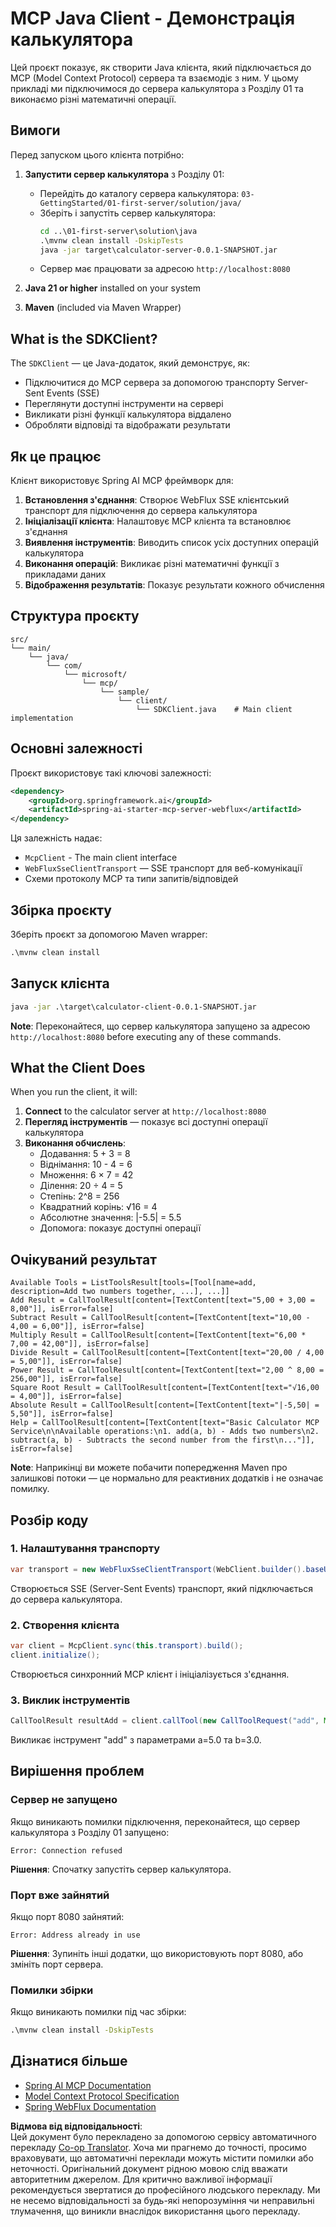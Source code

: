 <!--
CO_OP_TRANSLATOR_METADATA:
{
  "original_hash": "7074b9f4c8cd147c1c10f569d8508c82",
  "translation_date": "2025-06-17T16:39:42+00:00",
  "source_file": "03-GettingStarted/02-client/solution/java/README.md",
  "language_code": "uk"
}
-->
# MCP Java Client - Демонстрація калькулятора

Цей проєкт показує, як створити Java клієнта, який підключається до MCP (Model Context Protocol) сервера та взаємодіє з ним. У цьому прикладі ми підключимося до сервера калькулятора з Розділу 01 та виконаємо різні математичні операції.

## Вимоги

Перед запуском цього клієнта потрібно:

1. **Запустити сервер калькулятора** з Розділу 01:
   - Перейдіть до каталогу сервера калькулятора: `03-GettingStarted/01-first-server/solution/java/`
   - Зберіть і запустіть сервер калькулятора:
     ```cmd
     cd ..\01-first-server\solution\java
     .\mvnw clean install -DskipTests
     java -jar target\calculator-server-0.0.1-SNAPSHOT.jar
     ```
   - Сервер має працювати за адресою `http://localhost:8080`

2. **Java 21 or higher** installed on your system
3. **Maven** (included via Maven Wrapper)

## What is the SDKClient?

The `SDKClient` — це Java-додаток, який демонструє, як:
- Підключитися до MCP сервера за допомогою транспорту Server-Sent Events (SSE)
- Переглянути доступні інструменти на сервері
- Викликати різні функції калькулятора віддалено
- Обробляти відповіді та відображати результати

## Як це працює

Клієнт використовує Spring AI MCP фреймворк для:

1. **Встановлення з'єднання**: Створює WebFlux SSE клієнтський транспорт для підключення до сервера калькулятора
2. **Ініціалізації клієнта**: Налаштовує MCP клієнта та встановлює з'єднання
3. **Виявлення інструментів**: Виводить список усіх доступних операцій калькулятора
4. **Виконання операцій**: Викликає різні математичні функції з прикладами даних
5. **Відображення результатів**: Показує результати кожного обчислення

## Структура проєкту

```
src/
└── main/
    └── java/
        └── com/
            └── microsoft/
                └── mcp/
                    └── sample/
                        └── client/
                            └── SDKClient.java    # Main client implementation
```

## Основні залежності

Проєкт використовує такі ключові залежності:

```xml
<dependency>
    <groupId>org.springframework.ai</groupId>
    <artifactId>spring-ai-starter-mcp-server-webflux</artifactId>
</dependency>
```

Ця залежність надає:
- `McpClient` - The main client interface
- `WebFluxSseClientTransport` — SSE транспорт для веб-комунікації
- Схеми протоколу MCP та типи запитів/відповідей

## Збірка проєкту

Зберіть проєкт за допомогою Maven wrapper:

```cmd
.\mvnw clean install
```

## Запуск клієнта

```cmd
java -jar .\target\calculator-client-0.0.1-SNAPSHOT.jar
```

**Note**: Переконайтеся, що сервер калькулятора запущено за адресою `http://localhost:8080` before executing any of these commands.

## What the Client Does

When you run the client, it will:

1. **Connect** to the calculator server at `http://localhost:8080`
2. **Перегляд інструментів** — показує всі доступні операції калькулятора
3. **Виконання обчислень**:
   - Додавання: 5 + 3 = 8
   - Віднімання: 10 - 4 = 6
   - Множення: 6 × 7 = 42
   - Ділення: 20 ÷ 4 = 5
   - Степінь: 2^8 = 256
   - Квадратний корінь: √16 = 4
   - Абсолютне значення: |-5.5| = 5.5
   - Допомога: показує доступні операції

## Очікуваний результат

```
Available Tools = ListToolsResult[tools=[Tool[name=add, description=Add two numbers together, ...], ...]]
Add Result = CallToolResult[content=[TextContent[text="5,00 + 3,00 = 8,00"]], isError=false]
Subtract Result = CallToolResult[content=[TextContent[text="10,00 - 4,00 = 6,00"]], isError=false]
Multiply Result = CallToolResult[content=[TextContent[text="6,00 * 7,00 = 42,00"]], isError=false]
Divide Result = CallToolResult[content=[TextContent[text="20,00 / 4,00 = 5,00"]], isError=false]
Power Result = CallToolResult[content=[TextContent[text="2,00 ^ 8,00 = 256,00"]], isError=false]
Square Root Result = CallToolResult[content=[TextContent[text="√16,00 = 4,00"]], isError=false]
Absolute Result = CallToolResult[content=[TextContent[text="|-5,50| = 5,50"]], isError=false]
Help = CallToolResult[content=[TextContent[text="Basic Calculator MCP Service\n\nAvailable operations:\n1. add(a, b) - Adds two numbers\n2. subtract(a, b) - Subtracts the second number from the first\n..."]], isError=false]
```

**Note**: Наприкінці ви можете побачити попередження Maven про залишкові потоки — це нормально для реактивних додатків і не означає помилку.

## Розбір коду

### 1. Налаштування транспорту
```java
var transport = new WebFluxSseClientTransport(WebClient.builder().baseUrl("http://localhost:8080"));
```
Створюється SSE (Server-Sent Events) транспорт, який підключається до сервера калькулятора.

### 2. Створення клієнта
```java
var client = McpClient.sync(this.transport).build();
client.initialize();
```
Створюється синхронний MCP клієнт і ініціалізується з'єднання.

### 3. Виклик інструментів
```java
CallToolResult resultAdd = client.callTool(new CallToolRequest("add", Map.of("a", 5.0, "b", 3.0)));
```
Викликає інструмент "add" з параметрами a=5.0 та b=3.0.

## Вирішення проблем

### Сервер не запущено
Якщо виникають помилки підключення, переконайтеся, що сервер калькулятора з Розділу 01 запущено:
```
Error: Connection refused
```
**Рішення**: Спочатку запустіть сервер калькулятора.

### Порт вже зайнятий
Якщо порт 8080 зайнятий:
```
Error: Address already in use
```
**Рішення**: Зупиніть інші додатки, що використовують порт 8080, або змініть порт сервера.

### Помилки збірки
Якщо виникають помилки під час збірки:
```cmd
.\mvnw clean install -DskipTests
```

## Дізнатися більше

- [Spring AI MCP Documentation](https://docs.spring.io/spring-ai/reference/api/mcp/)
- [Model Context Protocol Specification](https://modelcontextprotocol.io/)
- [Spring WebFlux Documentation](https://docs.spring.io/spring-framework/docs/current/reference/html/web-reactive.html)

**Відмова від відповідальності**:  
Цей документ було перекладено за допомогою сервісу автоматичного перекладу [Co-op Translator](https://github.com/Azure/co-op-translator). Хоча ми прагнемо до точності, просимо враховувати, що автоматичні переклади можуть містити помилки або неточності. Оригінальний документ рідною мовою слід вважати авторитетним джерелом. Для критично важливої інформації рекомендується звертатися до професійного людського перекладу. Ми не несемо відповідальності за будь-які непорозуміння чи неправильні тлумачення, що виникли внаслідок використання цього перекладу.